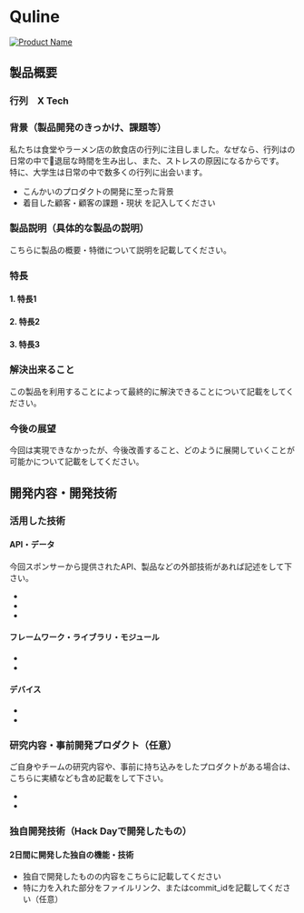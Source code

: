 # Quline

[![Product Name](image.png)](https://www.youtube.com/watch?v=G5rULR53uMk)

## 製品概要
### 行列　X Tech

### 背景（製品開発のきっかけ、課題等）
私たちは食堂やラーメン店の飲食店の行列に注目しました。なぜなら、行列はの日常の中で退屈な時間を生み出し、また、ストレスの原因になるからです。  
特に、大学生は日常の中で数多くの行列に出会います。
- こんかいのプロダクトの開発に至った背景
- 着目した顧客・顧客の課題・現状
を記入してください

### 製品説明（具体的な製品の説明）
こちらに製品の概要・特徴について説明を記載してください。

### 特長

#### 1. 特長1

#### 2. 特長2

#### 3. 特長3

### 解決出来ること
この製品を利用することによって最終的に解決できることについて記載をしてください。

### 今後の展望
今回は実現できなかったが、今後改善すること、どのように展開していくことが可能かについて記載をしてください。


## 開発内容・開発技術
### 活用した技術
#### API・データ
今回スポンサーから提供されたAPI、製品などの外部技術があれば記述をして下さい。

* 
* 
* 

#### フレームワーク・ライブラリ・モジュール
* 
* 

#### デバイス
* 
* 

### 研究内容・事前開発プロダクト（任意）
ご自身やチームの研究内容や、事前に持ち込みをしたプロダクトがある場合は、こちらに実績なども含め記載をして下さい。

* 
* 


### 独自開発技術（Hack Dayで開発したもの）
#### 2日間に開発した独自の機能・技術
* 独自で開発したものの内容をこちらに記載してください
* 特に力を入れた部分をファイルリンク、またはcommit_idを記載してください（任意）
